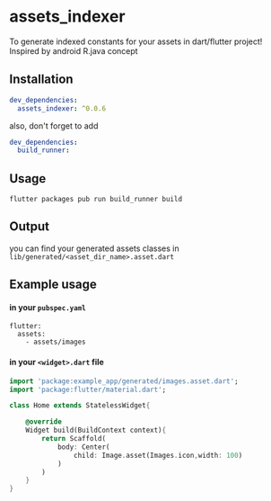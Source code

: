 # assets_indexer

To generate indexed constants for your assets in dart/flutter project! Inspired by android R.java concept

## Installation

```yaml
dev_dependencies:
  assets_indexer: ^0.0.6
```

also, don't forget to add 

```yaml
dev_dependencies:
  build_runner:
```

## Usage

```
flutter packages pub run build_runner build
````

## Output

you can find your generated assets classes in `lib/generated/<asset_dir_name>.asset.dart`

## Example usage

#### in your `pubspec.yaml`

```yamnl
flutter:
  assets:
    - assets/images
```

#### in your `<widget>.dart` file 

```dart
import 'package:example_app/generated/images.asset.dart';
import 'package:flutter/material.dart';

class Home extends StatelessWidget{

    @override
    Widget build(BuildContext context){
        return Scaffold(
            body: Center(
                child: Image.asset(Images.icon,width: 100)
            )
        )
    }
}
```